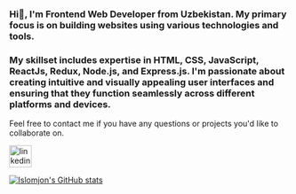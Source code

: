 ### Hi👋, I'm Frontend Web Developer from Uzbekistan. My primary focus is on building websites using various technologies and tools.

### My skillset includes expertise in HTML, CSS, JavaScript, ReactJs, Redux, Node.js, and Express.js. I'm passionate about creating intuitive and visually appealing user interfaces and ensuring that they function seamlessly across different platforms and devices.

Feel free to contact me if you have any questions or projects you'd like to collaborate on.



[<img src='https://cdn.jsdelivr.net/npm/simple-icons@3.0.1/icons/linkedin.svg' alt='linkedin' height='40'>](https://www.linkedin.com/in/islomjon-ergashev-bb9944211/)  



[![Islomjon's GitHub stats](https://github-readme-stats.vercel.app/api?username=ergashevislomjon)](https://github.com/ergashevislomjon/github-readme-stats)
